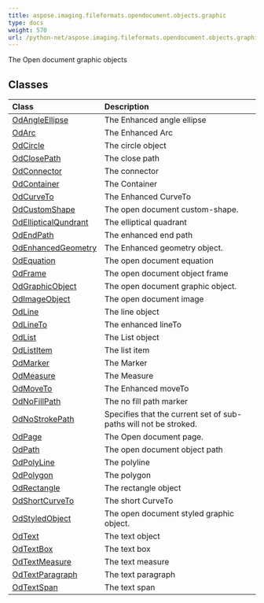 ```yaml
---
title: aspose.imaging.fileformats.opendocument.objects.graphic
type: docs
weight: 570
url: /python-net/aspose.imaging.fileformats.opendocument.objects.graphic/
---
```



The Open document graphic objects

## **Classes**
| **Class** | **Description** |
| :- | :- |
| [OdAngleEllipse](/imaging/python-net/aspose.imaging.fileformats.opendocument.objects.graphic/odangleellipse/) | The Enhanced angle ellipse |
| [OdArc](/imaging/python-net/aspose.imaging.fileformats.opendocument.objects.graphic/odarc/) | The Enhanced Arc |
| [OdCircle](/imaging/python-net/aspose.imaging.fileformats.opendocument.objects.graphic/odcircle/) | The circle object |
| [OdClosePath](/imaging/python-net/aspose.imaging.fileformats.opendocument.objects.graphic/odclosepath/) | The close path |
| [OdConnector](/imaging/python-net/aspose.imaging.fileformats.opendocument.objects.graphic/odconnector/) | The  connector |
| [OdContainer](/imaging/python-net/aspose.imaging.fileformats.opendocument.objects.graphic/odcontainer/) | The Container |
| [OdCurveTo](/imaging/python-net/aspose.imaging.fileformats.opendocument.objects.graphic/odcurveto/) | The Enhanced CurveTo |
| [OdCustomShape](/imaging/python-net/aspose.imaging.fileformats.opendocument.objects.graphic/odcustomshape/) | The open document custom-shape. |
| [OdEllipticalQundrant](/imaging/python-net/aspose.imaging.fileformats.opendocument.objects.graphic/odellipticalqundrant/) | The elliptical quadrant |
| [OdEndPath](/imaging/python-net/aspose.imaging.fileformats.opendocument.objects.graphic/odendpath/) | The enhanced end path |
| [OdEnhancedGeometry](/imaging/python-net/aspose.imaging.fileformats.opendocument.objects.graphic/odenhancedgeometry/) | The Enhanced geometry object. |
| [OdEquation](/imaging/python-net/aspose.imaging.fileformats.opendocument.objects.graphic/odequation/) | The open document equation |
| [OdFrame](/imaging/python-net/aspose.imaging.fileformats.opendocument.objects.graphic/odframe/) | The open document object frame |
| [OdGraphicObject](/imaging/python-net/aspose.imaging.fileformats.opendocument.objects.graphic/odgraphicobject/) | The open document graphic object. |
| [OdImageObject](/imaging/python-net/aspose.imaging.fileformats.opendocument.objects.graphic/odimageobject/) | The open document image |
| [OdLine](/imaging/python-net/aspose.imaging.fileformats.opendocument.objects.graphic/odline/) | The line object |
| [OdLineTo](/imaging/python-net/aspose.imaging.fileformats.opendocument.objects.graphic/odlineto/) | The enhanced lineTo |
| [OdList](/imaging/python-net/aspose.imaging.fileformats.opendocument.objects.graphic/odlist/) | The List object |
| [OdListItem](/imaging/python-net/aspose.imaging.fileformats.opendocument.objects.graphic/odlistitem/) | The list item |
| [OdMarker](/imaging/python-net/aspose.imaging.fileformats.opendocument.objects.graphic/odmarker/) | The Marker |
| [OdMeasure](/imaging/python-net/aspose.imaging.fileformats.opendocument.objects.graphic/odmeasure/) | The Measure |
| [OdMoveTo](/imaging/python-net/aspose.imaging.fileformats.opendocument.objects.graphic/odmoveto/) | The Enhanced moveTo |
| [OdNoFillPath](/imaging/python-net/aspose.imaging.fileformats.opendocument.objects.graphic/odnofillpath/) | The no fill path marker |
| [OdNoStrokePath](/imaging/python-net/aspose.imaging.fileformats.opendocument.objects.graphic/odnostrokepath/) | Specifies that the current set of sub-paths will not be stroked. |
| [OdPage](/imaging/python-net/aspose.imaging.fileformats.opendocument.objects.graphic/odpage/) | The Open document page. |
| [OdPath](/imaging/python-net/aspose.imaging.fileformats.opendocument.objects.graphic/odpath/) | The open document object path |
| [OdPolyLine](/imaging/python-net/aspose.imaging.fileformats.opendocument.objects.graphic/odpolyline/) | The polyline |
| [OdPolygon](/imaging/python-net/aspose.imaging.fileformats.opendocument.objects.graphic/odpolygon/) | The polygon |
| [OdRectangle](/imaging/python-net/aspose.imaging.fileformats.opendocument.objects.graphic/odrectangle/) | The rectangle object |
| [OdShortCurveTo](/imaging/python-net/aspose.imaging.fileformats.opendocument.objects.graphic/odshortcurveto/) | The short CurveTo |
| [OdStyledObject](/imaging/python-net/aspose.imaging.fileformats.opendocument.objects.graphic/odstyledobject/) | The open document styled graphic object. |
| [OdText](/imaging/python-net/aspose.imaging.fileformats.opendocument.objects.graphic/odtext/) | The text object |
| [OdTextBox](/imaging/python-net/aspose.imaging.fileformats.opendocument.objects.graphic/odtextbox/) | The text box |
| [OdTextMeasure](/imaging/python-net/aspose.imaging.fileformats.opendocument.objects.graphic/odtextmeasure/) | The text measure |
| [OdTextParagraph](/imaging/python-net/aspose.imaging.fileformats.opendocument.objects.graphic/odtextparagraph/) | The text paragraph |
| [OdTextSpan](/imaging/python-net/aspose.imaging.fileformats.opendocument.objects.graphic/odtextspan/) | The text span |
